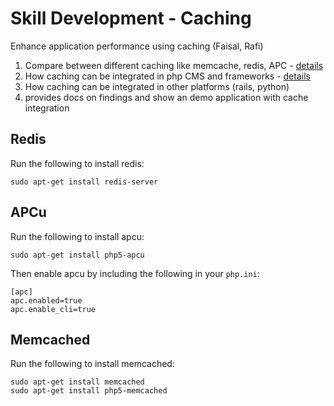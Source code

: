 Skill Development - Caching
===========================

Enhance application performance using caching (Faisal, Rafi)

1. Compare between different caching like memcache, redis, APC - [details](/COMPARISON.md)
2. How caching can be integrated in php CMS and frameworks - [details](/IMPLEMENTATION.md)
3. How caching can be integrated in other platforms (rails, python)
4. provides docs on findings and show an demo application with cache integration 

## Redis

Run the following to install redis:

```
sudo apt-get install redis-server
```

## APCu

Run the following to install apcu:

```
sudo apt-get install php5-apcu
```

Then enable apcu by including the following in your `php.ini`:

```
[apc]
apc.enabled=true
apc.enable_cli=true
```

## Memcached

Run the following to install memcached:

```
sudo apt-get install memcached
sudo apt-get install php5-memcached
```
